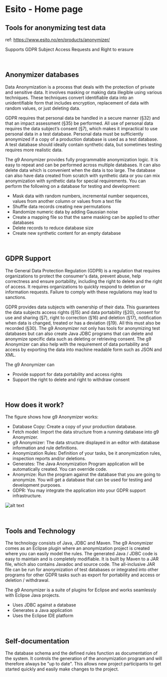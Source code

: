 # Esito - Home page

## Tools for anonymizing test data

ref: https://www.esito.no/en/products/anonymizer/

Supports GDPR Subject Access Requests and Right to erasure

&nbsp;

## Anonymizer databases

Data Anonymization is a process that deals with the protection of private and sensitive data. It involves masking or making data illegible using various techniques. These techniques convert identifiable data into an unidentifiable form that includes encryption, replacement of data with random values, or just deleting data.

GDPR requires that personal data be handled in a secure manner (§32) and that an impact assessment (§35) be performed. All use of personal data requires the data subject’s consent (§7), which makes it impractical to use personal data in a test database. Personal data must be sufficiently anonymized if a copy of a production database is used as a test database. A test database should ideally contain synthetic data, but sometimes testing requires more realistic data.

The g9 Anonymizer provides fully programmable anonymization logic. It is easy to repeat and can be performed across multiple databases. It can also delete data which is convenient when the data is too large. The database can also have data created from scratch with synthetic data or you can mix anonymization with synthetic data for special requirements.
You can perform the following on a database for testing and development:

- Mask data with random numbers, incremental number sequences, values from another column or values from a text file
- Shuffle data records creating new permutations
- Randomize numeric data by adding Gaussian noise
- Create a mapping file so that the same masking can be applied to other databases
- Delete records to reduce database size
- Create new synthetic content for an empty database

&nbsp;

## GDPR Support

The General Data Protection Regulation (GDPR) is a regulation that requires organizations to protect the consumer's data, prevent abuse, help correctness and ensure portability, including the right to delete and the right of access. It requires organizations to quickly respond to deletion or information requests. Failure to comply with these regulations may lead to sanctions.

GDPR provides data subjects with ownership of their data. This guarantees the data subjects access rights (§15) and data portability (§20), consent for use and sharing (§7), right to correction (§16) and deletion (§17), notification when data is changed, treated or has a deviation (§19). All this must also be recorded (§30). The g9 Anonymizer not only has tools for anonymizing test databases but can also create Java JDBC programs that can delete and anonymize specific data such as deleting or retrieving consent. The g9 Anonymizer can also help with the requirement of data portability and access by exporting the data into machine readable form such as JSON and XML.

The g9 Anonymizer can

- Provide support for data portability and access rights
- Support the right to delete and right to withdraw consent

&nbsp;

## How does it work?

The figure shows how g9 Anonymizer works:

- Database Copy: Create a copy of your production database.
- Fetch model: Import the data structure from a running database into g9 Anonymizer.
- g9 Anonymizer: The data structure displayed in an editor with database information and rule definitions.
- Anonymization Rules: Definition of your tasks, be it anonymization rules, inspection reports and/or deletions.
- Generates: The Java Anonymization Program application will be automatically created. You can override code.
- Anonymize: Run the program against the database that you are going to anonymize. You will get a database that can be used for testing and development purposes.
- GDPR: You may integrate the application into your GDPR support infrastructure.

![alt text](/img/docs/g9_ano_process.png 'DBano Web')

&nbsp;

## Tools and Technology

The technology consists of Java, JDBC and Maven. The g9 Anonymizer comes as an Eclipse plugin where an anonymization project is created where you can easily model the rules. The generated Java / JDBC code is easy to maintain and is completely modifiable. It is built by Maven to a JAR file, which also contains Javadoc and source code. The all-inclusive JAR file can be run for anonymization of test databases or integrated into other programs for other GDPR tasks such as export for portability and access or deletion / withdrawal.

The g9 Anonymizer is a suite of plugins for Eclipse and works seamlessly with Eclipse Java projects.

- Uses JDBC against a database
- Generates a Java application
- Uses the Eclipse IDE platform

&nbsp;

## Self-documentation

The database schema and the defined rules function as documentation of the system. It controls the generation of the anonymization program and will therefore always be "up to date". This allows new project participants to get started quickly and easily make changes to the project.
